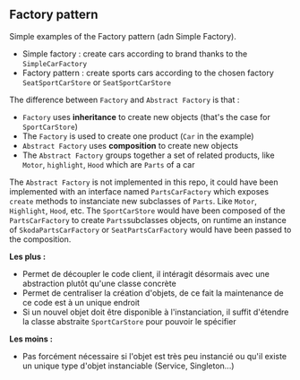 ## Factory pattern

Simple examples of the Factory pattern (adn Simple Factory).
- Simple factory : create cars according to brand thanks to the `SimpleCarFactory`
- Factory pattern : create sports cars according to the chosen factory `SeatSportCarStore` or `SeatSportCarStore`

The difference between `Factory` and `Abstract Factory` is that :
- `Factory` uses **inheritance** to create new objects (that's the case for `SportCarStore`)
- The `Factory` is used to create one product (`Car` in the example)
- `Abstract Factory` uses **composition** to create new objects 
- The `Abstract Factory` groups together a set of related products, like `Motor`, `highlight`, `Hood` which are `Parts` of a car

The `Abstract Factory` is not implemented in this repo, it could have been implemented with an interface named `PartsCarFactory` which exposes `create` methods to instanciate new subclasses of `Parts`. Like `Motor`, `Highlight`, `Hood`, etc.
The `SportCarStore` would have been composed of the `PartsCarFactory` to create `Parts`subclasses objects, on runtime an instance of `SkodaPartsCarFactory` or `SeatPartsCarFactory` would have been passed to the composition.

**Les plus :**
- Permet de découpler le code client, il intéragit désormais avec une abstraction plutôt qu'une classe concrète
- Permet de centraliser la création d'objets, de ce fait la maintenance de ce code est à un unique endroit
- Si un nouvel objet doit être disponible à l'instanciation, il suffit d'étendre la classe abstraite `SportCarStore` pour pouvoir le spécifier

**Les moins :**
- Pas forcément nécessaire si l'objet est très peu instancié ou qu'il existe un unique type d'objet instanciable (Service, Singleton...)

